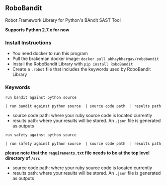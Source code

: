 ## RoboBandit

Robot Framework Library for Python's BAndit SAST Tool

**Supports Python 2.7.x for now**

### Install Instructions
* You need docker to run this program
* Pull the brakeman docker image: `docker pull abhaybhargav/robobandit`
* Install the RoboBandit Library with `pip install RoboBandit`
* Create a `.robot` file that includes the keywords used by RoboBandit Library


### Keywords

`run bandit against python source`

`| run bandit against python source  | source code path  | results path`

* source code path: where your ruby source code is located currently
* results path: where your results will be stored. An `.json` file is generated as outputs

`run safety against python source`

`| run safety against python source  | source code path  | results path`

**please note that the `requirements.txt` file needs to be at the top level directory of `/src`**

* source code path: where your ruby source code is located currently
* results path: where your results will be stored. An `.json` file is generated as outputs